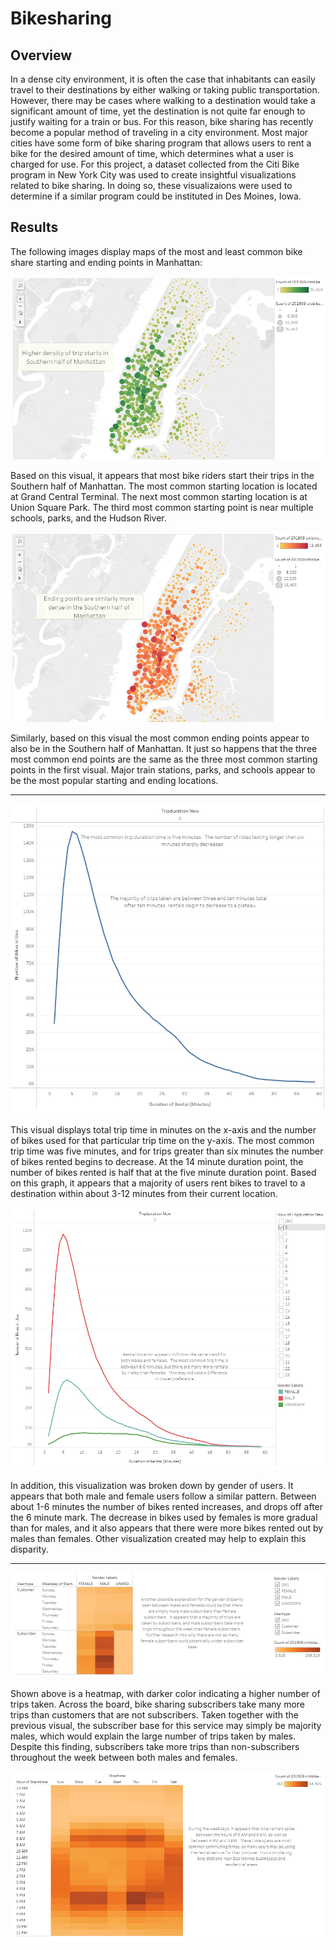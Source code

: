 # Bikesharing

## Overview
In a dense city environment, it is often the case that inhabitants can easily travel to their destinations by either walking or taking public transportation.  However, there may be cases where walking to a destination would take a significant amount of time, yet the destination is not quite far enough to justify waiting for a train or bus.  For this reason, bike sharing has recently become a popular method of traveling in a city environment.  Most major cities have some form of bike sharing program that allows users to rent a bike for the desired amount of time, which determines what a user is charged for use.  For this project, a dataset collected from the Citi Bike program in New York City was used to create insightful visualizations related to bike sharing.  In doing so, these visualizaions were used to determine if a similar program could be instituted in Des Moines, Iowa.

## Results
The following images display maps of the most and least common bike share starting and ending points in Manhattan:

![MAP1](https://github.com/Mots94/Bikesharing/blob/main/Images/Tableau_Map_1.PNG)

Based on this visual, it appears that most bike riders start their trips in the Southern half of Manhattan.  The most common starting location is located at Grand Central Terminal.  The next most common starting location is at Union Square Park.  The third most common starting point is near multiple schools, parks, and the Hudson River.

![MAP2](https://github.com/Mots94/Bikesharing/blob/main/Images/Tableau_Map_2.PNG)

Similarly, based on this visual the most common ending points appear to also be in the Southern half of Manhattan.  It just so happens that the three most common end points are the same as the three most common starting points in the first visual.  Major train stations, parks, and schools appear to be the most popular starting and ending locations.

---

![TRIP_TIME](https://github.com/Mots94/Bikesharing/blob/main/Images/Tableau_Trips_1.PNG)

This visual displays total trip time in minutes on the x-axis and the number of bikes used for that particular trip time on the y-axis.  The most common trip time was five minutes, and for trips greater than six minutes the number of bikes rented begins to decrease.  At the 14 minute duration point, the number of bikes rented is half that at the five minute duration point.  Based on this graph, it appears that a majority of users rent bikes to travel to a destination within about 3-12 minutes from their current location.

![TRIP_TIME2](https://github.com/Mots94/Bikesharing/blob/main/Images/Tableau_Trips_2.PNG)

In addition, this visualization was broken down by gender of users.  It appears that both male and female users follow a similar pattern.  Between about 1-6 minutes the number of bikes rented increases, and drops off after the 6 minute mark.  The decrease in bikes used by females is more gradual than for males, and it also appears that there were more bikes rented out by males than females.  Other visualization created may help to explain this disparity.

---

![HMAP1](https://github.com/Mots94/Bikesharing/blob/main/Images/Tableau_HeatMap_CustomerType.PNG)

Shown above is a heatmap, with darker color indicating a higher number of trips taken.  Across the board, bike sharing subscribers take many more trips than customers that are not subscribers.  Taken together with the previous visual, the subscriber base for this service may simply be majority males, which would explain the large number of trips taken by males.  Despite this finding, subscribers take more trips than non-subscribers throughout the week between both males and females.

![HMAP2](https://github.com/Mots94/Bikesharing/blob/main/Images/Tableau_HeatMap_StartHour.PNG)



